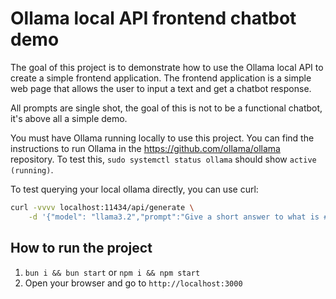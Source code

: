 # Ollama local API frontend chatbot demo

The goal of this project is to demonstrate how to use the Ollama local API to create a simple frontend application. The frontend application is a simple web page that allows the user to input a text and get a chatbot response.

All prompts are single shot, the goal of this is not to be a functional chatbot, it's above all a simple demo.

You must have Ollama running locally to use this project. You can find the instructions to run Ollama in the https://github.com/ollama/ollama repository. To test this, `sudo systemctl status ollama` should show `active (running)`.

To test querying your local ollama directly, you can use curl:

```bash
curl -vvvv localhost:11434/api/generate \
    -d '{"model": "llama3.2","prompt":"Give a short answer to what is #ffeeee"}'
```

## How to run the project

1. `bun i && bun start` or `npm i && npm start`
2. Open your browser and go to `http://localhost:3000`
